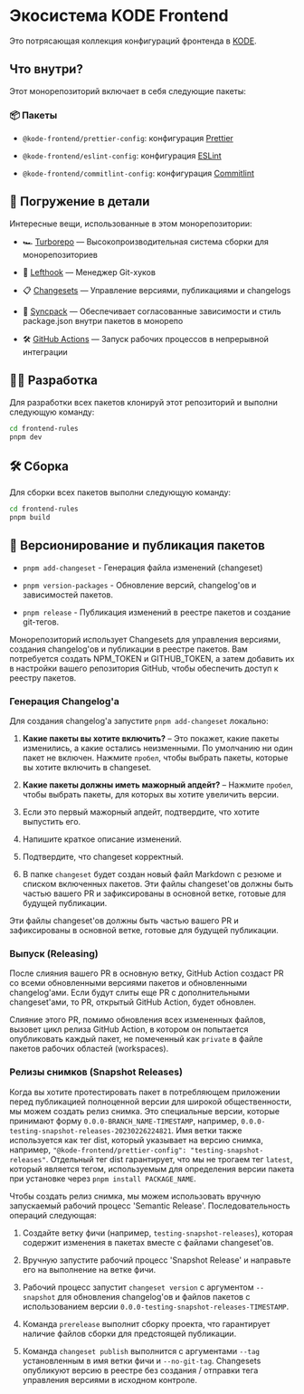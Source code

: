 # Экосистема KODE Frontend

Это потрясающая коллекция конфигураций фронтенда в [KODE](https://kode.ru).

## Что внутри?

Этот монорепозиторий включает в себя следующие пакеты:

### 📦 Пакеты

- `@kode-frontend/prettier-config`: конфигурация [Prettier](https://prettier.io/)

- `@kode-frontend/eslint-config`: конфигурация [ESLint](https://eslint.org/)

- `@kode-frontend/commitlint-config`: конфигурация [Commitlint](https://commitlint.js.org/)

## 🤿 Погружение в детали

Интересные вещи, использованные в этом монорепозитории:

- 🏎 [Turborepo](https://turbo.build/) — Высокопроизводительная система сборки для монорепозиториев

- 🐞 [Lefthook](https://github.com/evilmartians/lefthook) — Менеджер Git-хуков

- 📋 [Changesets](https://github.com/changesets/changesets) — Управление версиями, публикациями и changelogs

- 🔄 [Syncpack](https://github.com/JamieMason/syncpack) — Обеспечивает согласованные зависимости и стиль package.json внутри пакетов в монорепо

- 🛠 [GitHub Actions](https://github.com/changesets/action) — Запуск рабочих процессов в непрерывной интеграции

## 👨‍💻 Разработка

Для разработки всех пакетов клонируй этот репозиторий и выполни следующую команду:

```bash
cd frontend-rules
pnpm dev
```

## 🛠️ Сборка

Для сборки всех пакетов выполни следующую команду:

```bash
cd frontend-rules
pnpm build
```

## 🚀 Версионирование и публикация пакетов

- `pnpm add-changeset` - Генерация файла изменений (changeset)

- `pnpm version-packages` - Обновление версий, changelog'ов и зависимостей пакетов.

- `pnpm release` - Публикация изменений в реестре пакетов и создание git-тегов.

Монорепозиторий использует Changesets для управления версиями, создания changelog'ов и публикации в реестре пакетов. Вам потребуется создать NPM_TOKEN и GITHUB_TOKEN, а затем добавить их в настройки вашего репозитория GitHub, чтобы обеспечить доступ к реестру пакетов.

### Генерация Changelog'а

Для создания changelog'а запустите `pnpm add-changeset` локально:

1. **Какие пакеты вы хотите включить?** – Это покажет, какие пакеты изменились, а какие остались неизменными. По умолчанию ни один пакет не включен. Нажмите `пробел`, чтобы выбрать пакеты, которые вы хотите включить в changeset.

2. **Какие пакеты должны иметь мажорный апдейт?** – Нажмите `пробел`, чтобы выбрать пакеты, для которых вы хотите увеличить версии.

3. Если это первый мажорный апдейт, подтвердите, что хотите выпустить его.

4. Напишите краткое описание изменений.

5. Подтвердите, что changeset корректный.

6. В папке `changeset` будет создан новый файл Markdown с резюме и списком включенных пакетов.
   Эти файлы changeset'ов должны быть частью вашего PR и зафиксированы в основной ветке, готовые для будущей публикации.

Эти файлы changeset'ов должны быть частью вашего PR и зафиксированы в основной ветке, готовые для будущей публикации.

### Выпуск (Releasing)

После слияния вашего PR в основную ветку, GitHub Action создаст PR со всеми обновленными версиями пакетов и обновленными changelog'ами. Если будут слиты еще PR с дополнительными changeset'ами, то PR, открытый GitHub Action, будет обновлен.

Слияние этого PR, помимо обновления всех измененных файлов, вызовет цикл релиза GitHub Action, в котором он попытается опубликовать каждый пакет, не помеченный как `private` в файле пакетов рабочих областей (workspaces).

### Релизы снимков (Snapshot Releases)

Когда вы хотите протестировать пакет в потребляющем приложении перед публикацией полноценной версии для широкой общественности, мы можем создать релиз снимка. Это специальные версии, которые принимают форму `0.0.0-BRANCH_NAME-TIMESTAMP`, например, `0.0.0-testing-snapshot-releases-20230226224821`. Имя ветки также используется как тег dist, который указывает на версию снимка, например, `"@kode-frontend/prettier-config": "testing-snapshot-releases"`. Отдельный тег dist гарантирует, что мы не трогаем тег `latest`, который является тегом, используемым для определения версии пакета при установке через `pnpm install PACKAGE_NAME`.

Чтобы создать релиз снимка, мы можем использовать вручную запускаемый рабочий процесс 'Semantic Release'. Последовательность операций следующая:

1. Создайте ветку фичи (например, `testing-snapshot-releases`), которая содержит изменения в пакетах вместе с файлами changeset'ов.

2. Вручную запустите рабочий процесс 'Snapshot Release' и направьте его на выполнение на ветке фичи.

3. Рабочий процесс запустит `changeset version` с аргументом `--snapshot` для обновления changelog'ов и файлов пакетов с использованием версии `0.0.0-testing-snapshot-releases-TIMESTAMP`.

4. Команда `prerelease` выполнит сборку проекта, что гарантирует наличие файлов сборки для предстоящей публикации.

5. Команда `changeset publish` выполнится с аргументами `--tag` установленным в имя ветки фичи и `--no-git-tag`. Changesets опубликуют версию в реестре без создания / отправки тега управления версиями в исходном контроле.
